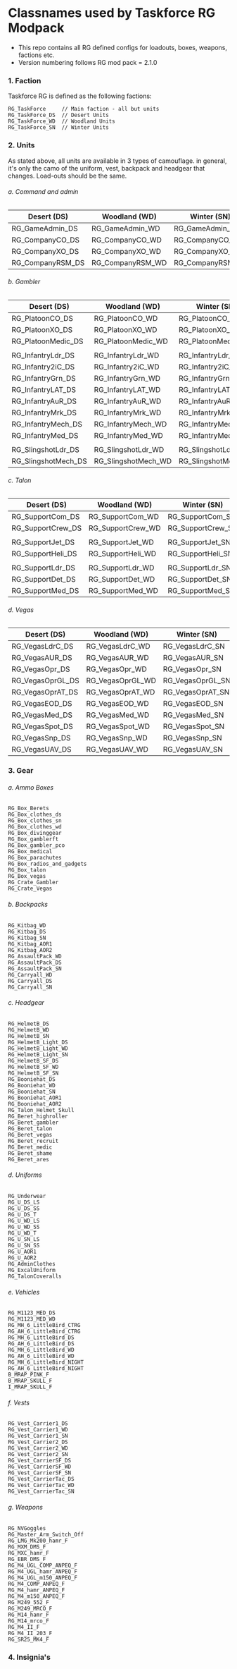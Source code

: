 # Classnames used by Taskforce RG Modpack #

* This repo contains all RG defined configs for loadouts, boxes, weapons, factions etc.
* Version numbering follows RG mod pack = 2.1.0

### 1. Faction
Taskforce RG is defined as the following factions:
```
RG_TaskForce     // Main faction - all but units
RG_TaskForce_DS  // Desert Units
RG_TaskForce_WD  // Woodland Units
RG_TaskForce_SN  // Winter Units
```

### 2. Units
As stated above, all units are available in 3 types of camouflage. in general, it's only the camo of the uniform, vest, backpack and headgear that changes. Load-outs should be the same.

###### a. Command and admin

| Desert (DS) | Woodland (WD) | Winter (SN) |
| --------|---------|-------|
| RG_GameAdmin_DS  | RG_GameAdmin_WD   | RG_GameAdmin_SN    |
| RG_CompanyCO_DS | RG_CompanyCO_WD | RG_CompanyCO_SN    |
| RG_CompanyXO_DS | RG_CompanyXO_WD | RG_CompanyXO_SN    |
| RG_CompanyRSM_DS | RG_CompanyRSM_WD | RG_CompanyRSM_SN    |


###### b. Gambler

| Desert (DS) | Woodland (WD) | Winter (SN) |
| --------|---------|-------|
| RG_PlatoonCO_DS | RG_PlatoonCO_WD | RG_PlatoonCO_SN    |
| RG_PlatoonXO_DS | RG_PlatoonXO_WD | RG_PlatoonXO_SN    |
| RG_PlatoonMedic_DS | RG_PlatoonMedic_WD | RG_PlatoonMedic_SN    |
|   |   |      |
| RG_InfantryLdr_DS | RG_InfantryLdr_WD | RG_InfantryLdr_SN    |
| RG_Infantry2iC_DS | RG_Infantry2iC_WD | RG_Infantry2iC_SN    |
| RG_InfantryGrn_DS | RG_InfantryGrn_WD | RG_InfantryGrn_SN    |
| RG_InfantryLAT_DS | RG_InfantryLAT_WD | RG_InfantryLAT_SN    |
| RG_InfantryAuR_DS | RG_InfantryAuR_WD | RG_InfantryAuR_SN    |
| RG_InfantryMrk_DS | RG_InfantryMrk_WD | RG_InfantryMrk_SN    |
| RG_InfantryMech_DS | RG_InfantryMech_WD | RG_InfantryMech_SN    |
| RG_InfantryMed_DS | RG_InfantryMed_WD | RG_InfantryMed_SN    |
|  |  |     |
| RG_SlingshotLdr_DS | RG_SlingshotLdr_WD | RG_SlingshotLdr_SN    |
| RG_SlingshotMech_DS | RG_SlingshotMech_WD | RG_SlingshotMech_SN    |


###### c. Talon

| Desert (DS) | Woodland (WD) | Winter (SN) |
| --------|---------|-------|
| RG_SupportCom_DS  | RG_SupportCom_WD   | RG_SupportCom_SN    |
| RG_SupportCrew_DS | RG_SupportCrew_WD | RG_SupportCrew_SN    |
|  |  |     |
| RG_SupportJet_DS | RG_SupportJet_WD | RG_SupportJet_SN    |
| RG_SupportHeli_DS | RG_SupportHeli_WD | RG_SupportHeli_SN    |
|  |  |     |
| RG_SupportLdr_DS | RG_SupportLdr_WD | RG_SupportLdr_SN    |
| RG_SupportDet_DS | RG_SupportDet_WD | RG_SupportDet_SN    |
| RG_SupportMed_DS | RG_SupportMed_WD | RG_SupportMed_SN    |



###### d. Vegas

| Desert (DS) | Woodland (WD) | Winter (SN) |
| --------|---------|-------|
| RG_VegasLdrC_DS  | RG_VegasLdrC_WD   | RG_VegasLdrC_SN    |
| RG_VegasAUR_DS | RG_VegasAUR_WD | RG_VegasAUR_SN    |
| RG_VegasOpr_DS | RG_VegasOpr_WD | RG_VegasOpr_SN    |
| RG_VegasOprGL_DS | RG_VegasOprGL_WD | RG_VegasOprGL_SN    |
| RG_VegasOprAT_DS | RG_VegasOprAT_WD | RG_VegasOprAT_SN    |
| RG_VegasEOD_DS | RG_VegasEOD_WD | RG_VegasEOD_SN    |
| RG_VegasMed_DS | RG_VegasMed_WD | RG_VegasMed_SN    |
| RG_VegasSpot_DS | RG_VegasSpot_WD | RG_VegasSpot_SN    |
| RG_VegasSnp_DS | RG_VegasSnp_WD | RG_VegasSnp_SN    |
| RG_VegasUAV_DS | RG_VegasUAV_WD | RG_VegasUAV_SN    |


### 3. Gear

###### a. Ammo Boxes
```
RG_Box_Berets
RG_Box_clothes_ds
RG_Box_clothes_sn
RG_Box_clothes_wd
RG_Box_divinggear
RG_Box_gamblerft
RG_Box_gambler_pco
RG_Box_medical
RG_Box_parachutes
RG_Box_radios_and_gadgets
RG_Box_talon
RG_Box_vegas
RG_Crate_Gambler
RG_Crate_Vegas
```

###### b. Backpacks
```
RG_Kitbag_WD
RG_Kitbag_DS
RG_Kitbag_SN
RG_Kitbag_AOR1
RG_Kitbag_AOR2
RG_AssaultPack_WD
RG_AssaultPack_DS
RG_AssaultPack_SN
RG_Carryall_WD
RG_Carryall_DS
RG_Carryall_SN
```

###### c. Headgear
```
RG_HelmetB_DS
RG_HelmetB_WD
RG_HelmetB_SN
RG_HelmetB_Light_DS
RG_HelmetB_Light_WD
RG_HelmetB_Light_SN
RG_HelmetB_SF_DS
RG_HelmetB_SF_WD
RG_HelmetB_SF_SN
RG_Booniehat_DS
RG_Booniehat_WD
RG_Booniehat_SN
RG_Booniehat_AOR1
RG_Booniehat_AOR2
RG_Talon_Helmet_Skull
RG_Beret_highroller
RG_Beret_gambler
RG_Beret_talon
RG_Beret_vegas
RG_Beret_recruit
RG_Beret_medic
RG_Beret_shame
RG_Beret_ares
```

###### d. Uniforms
```
RG_Underwear
RG_U_DS_LS
RG_U_DS_SS
RG_U_DS_T
RG_U_WD_LS
RG_U_WD_SS
RG_U_WD_T
RG_U_SN_LS
RG_U_SN_SS
RG_U_AOR1
RG_U_AOR2
RG_AdminClothes
RG_ExcalUniform
RG_TalonCoveralls
```

###### e. Vehicles
```
RG_M1123_MED_DS
RG_M1123_MED_WD
RG_MH_6_LittleBird_CTRG
RG_AH_6_LittleBird_CTRG
RG_MH_6_LittleBird_DS
RG_AH_6_LittleBird_DS
RG_MH_6_LittleBird_WD
RG_AH_6_LittleBird_WD
RG_MH_6_LittleBird_NIGHT
RG_AH_6_LittleBird_NIGHT
B_MRAP_PINK_F
B_MRAP_SKULL_F
I_MRAP_SKULL_F
```

###### f. Vests
```
RG_Vest_Carrier1_DS
RG_Vest_Carrier1_WD
RG_Vest_Carrier1_SN
RG_Vest_Carrier2_DS
RG_Vest_Carrier2_WD
RG_Vest_Carrier2_SN
RG_Vest_CarrierSF_DS
RG_Vest_CarrierSF_WD
RG_Vest_CarrierSF_SN
RG_Vest_CarrierTac_DS
RG_Vest_CarrierTac_WD
RG_Vest_CarrierTac_SN
```

###### g. Weapons
```
RG_NVGoggles
RG_Master_Arm_Switch_Off
RG_LMG_Mk200_hamr_F
RG_MXM_DMS_F
RG_MXC_hamr_F
RG_EBR_DMS_F
RG_M4_UGL_COMP_ANPEQ_F
RG_M4_UGL_hamr_ANPEQ_F
RG_M4_UGL_m150_ANPEQ_F
RG_M4_COMP_ANPEQ_F
RG_M4_hamr_ANPEQ_F
RG_M4_m150_ANPEQ_F
RG_M249_552_F
RG_M249_MRCO_F
RG_M14_hamr_F
RG_M14_mrco_F
RG_M4_II_F
RG_M4_II_203_F
RG_SR25_MK4_F
```

### 4. Insignia's
